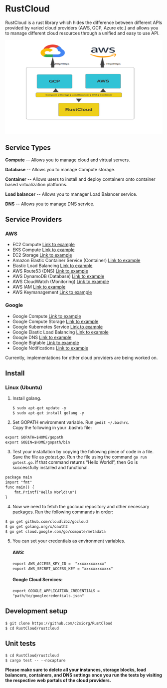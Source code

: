 # RustCloud
RustCloud  is a rust library which hides the difference between different APIs provided by varied cloud providers (AWS, GCP, Azure etc.) and allows you to manage different cloud resources through a unified and easy to use API.
<!-- 
![GoCloud Logo](assets/logo.png)

[![Codacy Badge](https://api.codacy.com/project/badge/Grade/0fce581810a6420aaca4ba6757c54529)](https://www.codacy.com/app/cloudlibz/gocloud?utm_source=github.com&utm_medium=referral&utm_content=cloudlibz/gocloud&utm_campaign=Badge_Grade)
[![Build Status](https://travis-ci.org/cloudlibz/gocloud.svg?branch=master)](https://travis-ci.org/cloudlibz/gocloud)
[![Slack](https://img.shields.io/badge/chat-on%20gitter-ff006f.svg?style=flat-square)](https://gitter.im/cloudlibz/gocloud)
[![docs](https://camo.githubusercontent.com/df8e028288079a740c10e6cfaad2fa0e0c96014d/687474703a2f2f696d672e736869656c64732e696f2f62616467652f446f63732d6c61746573742d677265656e2e737667)](docs) -->







<img src="assets/Rustcloud.png" width="650" height="300">


## Service Types

**Compute** -- Allows you to manage cloud and virtual servers.

**Database** -- Allows you to manage Compute storage.

**Container** -- Allows users to install and deploy containers onto container based virtualization platforms.

**Load balancer** -- Allows you to manager Load Balancer service.

**DNS** -- Allows you to manage DNS service.

## Service Providers

### AWS

* EC2 Compute [Link to example](examples/aws/compute/ec2.md)
* EKS Compute [Link to example](examples/aws/compute/eks.md)
* EC2 Storage [Link to example](examples/storage/aws_storage/aws_storage.md)
* Amazon Elastic Container Service (Container) [Link to example](examples/aws/compute/ecs.md)
* Elastic Load Balancing [Link to example](examples/aws/network/loadbalancer.md)
* AWS Route53 (DNS) [Link to example](examples/aws/network/dns.md)
* AWS DynamoDB (Database) [Link to example](examples/aws/database/dynamodb.md)
* AWS CloudWatch (Monitoring) [Link to example](examples/aws/management/monitoring.md)
* AWS IAM  [Link to example](examples/aws/security/iam.md)
* AWS Keymanagement [Link to example](examples/aws/security/kms.md)

### Google

* Google Compute [Link to example](examples/gcp/compute/compute_engine.md)
* Google Compute Storage [Link to example](examples/gcp/storage/storage.md)
* Google Kubernetes Service [Link to example](examples/gcp/compute/kubenetes.md)
* Google Elastic Load Balancing [Link to example](examples/gcp/network/loadbalancer.md)
* Google DNS [Link to example](examples/gcp/network/dns.md)
* Google Bigtable [Link to example](examples/gcp/database/bigtable.md)
* Google Notifications [Link to example](examples/gcp/app_services/notifications.md)

Currently, implementations for other cloud providers are being worked on.

## Install

### Linux (Ubuntu)

1. Install golang.  
   ```
   $ sudo apt-get update -y
   $ sudo apt-get install golang -y
   ```

2. Set GOPATH environment variable. Run `gedit ~/.bashrc`.  
  Copy the following in your .bashrc file:
  ```
  export GOPATH=$HOME/gopath
  export GOBIN=$HOME/gopath/bin
  ```

3. Test your installation by copying the following piece of code in a file. Save the file as *gotest.go*. Run the file using the command `go run gotest.go`. If that command returns “Hello World!”, then Go is successfully installed and functional.
```golang
package main
import "fmt"
func main() {
    fmt.Printf("Hello World!\n")
}
```

4. Now we need to fetch the gocloud repository and other necessary packages. Run the following commands in order:
```
$ go get github.com/cloudlibz/gocloud
$ go get golang.org/x/oauth2
$ go get cloud.google.com/go/compute/metadata
```

5. You can set your credentials as environment variables.  

   #### AWS:  
   ```
   export AWS_ACCESS_KEY_ID =  "xxxxxxxxxxxx"
   export AWS_SECRET_ACCESS_KEY = "xxxxxxxxxxxx"
   ```
   #### Google Cloud Services:
   ```
   export GOOGLE_APPLICATION_CREDENTIALS =  "path/to/googlecredentials.json"
   ```

<!-- 6. You are all set to use gocloud! Check out the following YouTube videos for more information and usage examples:
https://youtu.be/4LxsAeoonlY?list=PLOdfztY25UNnxK_0KRRHSngJIyVLDKZxq&t=3 -->

## Development setup

```
$ git clone https://github.com/c2siorg/RustCloud
$ cd RustCloud/rustcloud
```

## Unit tests

```
$ cd RustCloud/rustcloud
$ cargo test -- --nocapture
```

<b>Please make sure to delete all your instances, storage blocks, load balancers, containers, and DNS settings once you run the tests by visiting the respective web portals of the cloud providers.</b>